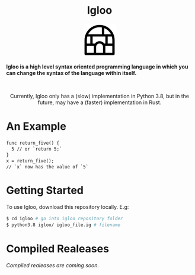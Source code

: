 <h1 align = 'center'>Igloo</h1>

<p align = 'center'>
  <img src = '/images/igloo_logo.png'>
</p>


<strong align = 'center'>Igloo is a high level syntax oriented programming language in which you can change the syntax of the language within itself.</strong>

<br>

<p align = 'center'>Currently, Igloo only has a (slow) implementation in Python 3.8, but in the future, may have a (faster) implementation in Rust.</p>

# An Example

```igloo
func return_five() {
  5 // or `return 5;`
}
x = return_five();
// `x` now has the value of `5`
```

# Getting Started

To use Igloo, download this repository locally. E.g:

```bash
$ cd igloo # go into igloo repository folder
$ python3.8 igloo/ igloo_file.ig # filename
```

# Compiled Realeases

*Compiled realeases are coming soon.*
